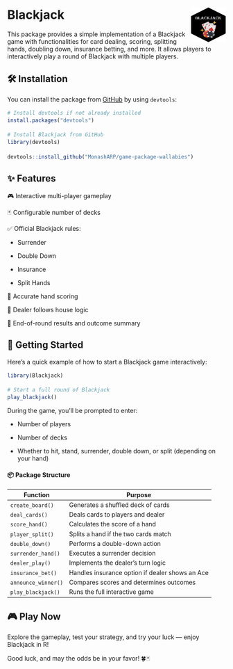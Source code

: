 
<!-- README.md is generated from README.Rmd. Please edit that file -->

# Blackjack <img src="man/figures/Blackjack.png" align="right" height="80" width="80" alt="" />

This package provides a simple implementation of a Blackjack game with
functionalities for card dealing, scoring, splitting hands, doubling
down, insurance betting, and more. It allows players to interactively
play a round of Blackjack with multiple players.

## 🛠 Installation

You can install the package from
[GitHub](https://github.com/MonashARP/game-package-wallabies.git) by
using `devtools`:

``` r
# Install devtools if not already installed
install.packages("devtools")

# Install Blackjack from GitHub
library(devtools)

devtools::install_github("MonashARP/game-package-wallabies")
```

## ✨ Features

🎮 Interactive multi-player gameplay

🃏 Configurable number of decks

✅ Official Blackjack rules:

- Surrender

- Double Down

- Insurance

- Split Hands

🎯 Accurate hand scoring

🤵 Dealer follows house logic

🏁 End-of-round results and outcome summary

## 🚀 Getting Started

Here’s a quick example of how to start a Blackjack game interactively:

``` r
library(Blackjack)

# Start a full round of Blackjack
play_blackjack()
```

During the game, you’ll be prompted to enter:

- Number of players

- Number of decks

- Whether to hit, stand, surrender, double down, or split (depending on
  your hand)

#### 📦 Package Structure

| Function            | Purpose                                         |
|---------------------|-------------------------------------------------|
| `create_board()`    | Generates a shuffled deck of cards              |
| `deal_cards()`      | Deals cards to players and dealer               |
| `score_hand()`      | Calculates the score of a hand                  |
| `player_split()`    | Splits a hand if the two cards match            |
| `double_down()`     | Performs a double-down action                   |
| `surrender_hand()`  | Executes a surrender decision                   |
| `dealer_play()`     | Implements the dealer’s turn logic              |
| `insurance_bet()`   | Handles insurance option if dealer shows an Ace |
| `announce_winner()` | Compares scores and determines outcomes         |
| `play_blackjack()`  | Runs the full interactive game                  |

## 🎮 Play Now

Explore the gameplay, test your strategy, and try your luck — enjoy
Blackjack in R!

Good luck, and may the odds be in your favor! 🍀🃏
